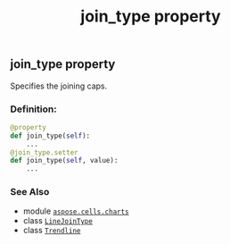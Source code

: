 ﻿---
title: join_type property
second_title: Aspose.Cells for Python via .NET API References
description: 
type: docs
weight: 250
url: /aspose.cells.charts/trendline/join_type/
is_root: false
---

## join_type property


Specifies the joining caps.
### Definition:
```python
@property
def join_type(self):
    ...
@join_type.setter
def join_type(self, value):
    ...
```

### See Also
* module [`aspose.cells.charts`](../../)
* class [`LineJoinType`](/cells/python-net/aspose.cells.drawing/linejointype)
* class [`Trendline`](/cells/python-net/aspose.cells.charts/trendline)

